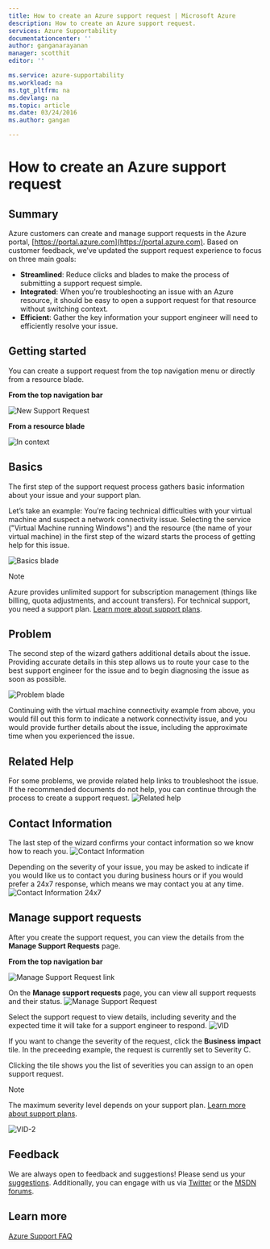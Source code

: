 ```yaml
---
title: How to create an Azure support request | Microsoft Azure
description: How to create an Azure support request.
services: Azure Supportability
documentationcenter: ''
author: ganganarayanan
manager: scotthit
editor: ''

ms.service: azure-supportability
ms.workload: na
ms.tgt_pltfrm: na
ms.devlang: na
ms.topic: article
ms.date: 03/24/2016
ms.author: gangan

---
```

# How to create an Azure support request
## Summary
Azure customers can create and manage support requests in the Azure portal, [https://portal.azure.com](https://portal.azure.com).
Based on customer feedback, we’ve updated the support request experience to focus on three main goals:

* **Streamlined**: Reduce clicks and blades to make the process of submitting a support request simple.
* **Integrated**: When you’re troubleshooting an issue with an Azure resource, it should be easy to open a support request for that resource without switching context.
* **Efficient**: Gather the key information your support engineer will need to efficiently resolve your issue.

## Getting started
You can create a support request from the top navigation menu or directly from a resource blade.

**From the top navigation bar**

![New Support Request](./media/how-to-create-azure-support-request/NewSupportRequest.png)

**From a resource blade**

![In context](./media/how-to-create-azure-support-request/Incontext.png)

## Basics
The first step of the support request process gathers basic information about your issue and your support plan.

Let’s take an example: You’re facing technical difficulties with your virtual machine and suspect a network connectivity issue.
Selecting the service ("Virtual Machine running Windows") and the resource (the name of your virtual machine) in the first step of the wizard starts the process of getting help for this issue.

![Basics blade](./media/how-to-create-azure-support-request/Basics.png)

> [!NOTE]
> Azure provides unlimited support for subscription management (things like billing, quota adjustments, and account transfers). For technical support, you need a support plan. [Learn more about support plans](https://azure.microsoft.com/support/plans).
> 
> 

## Problem
The second step of the wizard gathers additional details about the issue. Providing accurate details in this step allows us to route your case to the best support engineer for the issue and to begin diagnosing the issue as soon as possible.

![Problem blade](./media/how-to-create-azure-support-request/Problem.png)

Continuing with the virtual machine connectivity example from above, you would fill out this form to indicate a network connectivity issue, and you would provide further details about the issue, including the approximate time when you experienced the issue.

## Related Help
For some problems, we provide related help links to troubleshoot the issue. If the recommended documents do not help, you can continue through the process to create a support request.
![Related help](./media/how-to-create-azure-support-request/RelatedHelp.png)

## Contact Information
The last step of the wizard confirms your contact information so we know how to reach you.
![Contact Information](./media/how-to-create-azure-support-request/ContactInformation.png)

Depending on the severity of your issue, you may be asked to indicate if you would like us to contact you during business hours or if you would prefer a 24x7 response, which means we may contact you at any time.
![Contact Information 24x7](./media/how-to-create-azure-support-request/ContactInformation-2.png)

## Manage support requests
After you create the support request, you can view the details from the **Manage Support Requests** page.

**From the top navigation bar**

![Manage Support Request link](./media/how-to-create-azure-support-request/ManageSupportRequest-link.png)

On the **Manage support requests** page, you can view all support requests and their status.
![Manage Support Request](./media/how-to-create-azure-support-request/ManageSupportRequest.png)

Select the support request to view details, including severity and the expected time it will take for a support engineer to respond.
![VID](./media/how-to-create-azure-support-request/VID.png)

If you want to change the severity of the request, click the **Business impact** tile. In the preceeding example, the request is currently set to Severity C.

Clicking the tile shows you the list of severities you can assign to an open support request.

> [!NOTE]
> The maximum severity level depends on your support plan. [Learn more about support plans](https://azure.microsoft.com/support/plans).
> 
> 

![VID-2](./media/how-to-create-azure-support-request/VID-2.png)

## Feedback
We are always open to feedback and suggestions! Please send us your [suggestions](https://feedback.azure.com/forums/266794-support-feedback). Additionally, you can engage with us via [Twitter](https://twitter.com/azuresupport) or the [MSDN forums](https://social.msdn.microsoft.com/Forums/azure).

## Learn more
[Azure Support FAQ](https://azure.microsoft.com/support/faq)

